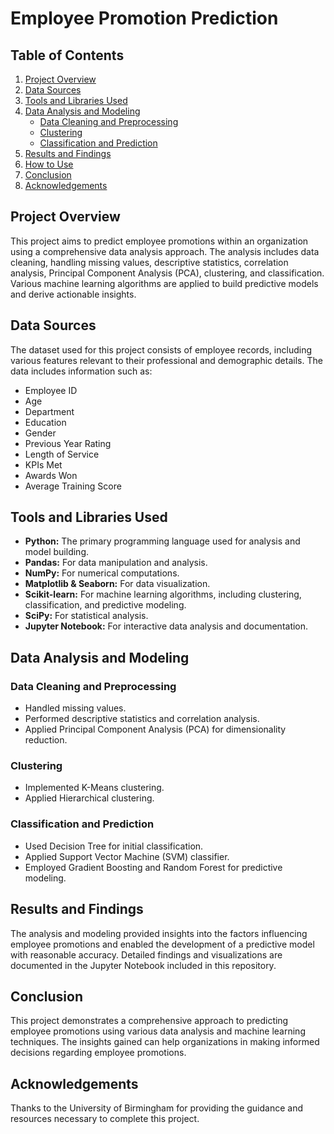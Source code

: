 # Employee Promotion Prediction

## Table of Contents
1. [Project Overview](#project-overview)
2. [Data Sources](#data-sources)
3. [Tools and Libraries Used](#tools-and-libraries-used)
4. [Data Analysis and Modeling](#data-analysis-and-modeling)
   - [Data Cleaning and Preprocessing](#data-cleaning-and-preprocessing)
   - [Clustering](#clustering)
   - [Classification and Prediction](#classification-and-prediction)
5. [Results and Findings](#results-and-findings)
6. [How to Use](#how-to-use)
7. [Conclusion](#conclusion)
8. [Acknowledgements](#acknowledgements)

## Project Overview
This project aims to predict employee promotions within an organization using a comprehensive data analysis approach. The analysis includes data cleaning, handling missing values, descriptive statistics, correlation analysis, Principal Component Analysis (PCA), clustering, and classification. Various machine learning algorithms are applied to build predictive models and derive actionable insights.

## Data Sources
The dataset used for this project consists of employee records, including various features relevant to their professional and demographic details. The data includes information such as:
- Employee ID
- Age
- Department
- Education
- Gender
- Previous Year Rating
- Length of Service
- KPIs Met
- Awards Won
- Average Training Score

## Tools and Libraries Used
- **Python:** The primary programming language used for analysis and model building.
- **Pandas:** For data manipulation and analysis.
- **NumPy:** For numerical computations.
- **Matplotlib & Seaborn:** For data visualization.
- **Scikit-learn:** For machine learning algorithms, including clustering, classification, and predictive modeling.
- **SciPy:** For statistical analysis.
- **Jupyter Notebook:** For interactive data analysis and documentation.

## Data Analysis and Modeling
### Data Cleaning and Preprocessing
- Handled missing values.
- Performed descriptive statistics and correlation analysis.
- Applied Principal Component Analysis (PCA) for dimensionality reduction.

### Clustering
- Implemented K-Means clustering.
- Applied Hierarchical clustering.

### Classification and Prediction
- Used Decision Tree for initial classification.
- Applied Support Vector Machine (SVM) classifier.
- Employed Gradient Boosting and Random Forest for predictive modeling.

## Results and Findings
The analysis and modeling provided insights into the factors influencing employee promotions and enabled the development of a predictive model with reasonable accuracy. Detailed findings and visualizations are documented in the Jupyter Notebook included in this repository.

## Conclusion
This project demonstrates a comprehensive approach to predicting employee promotions using various data analysis and machine learning techniques. The insights gained can help organizations in making informed decisions regarding employee promotions.

## Acknowledgements
Thanks to the University of Birmingham for providing the guidance and resources necessary to complete this project.
